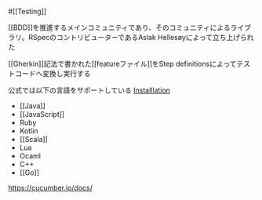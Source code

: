 #[[Testing]]

[[BDD]]を推進するメインコミュニティであり、そのコミュニティによるライブラリ。RSpecのコントリビューターであるAslak Hellesøyによって立ち上げられた

[[Gherkin]]記法で書かれた[[featureファイル]]をStep definitionsによってテストコードへ変換し実行する

公式では以下の言語をサポートしている [Installlation](https://cucumber.io/docs/installation/)
- [[Java]]
- [[JavaScript]]
- Ruby
- Kotlin
- [[Scala]]
- Lua
- Ocaml
- C++
- [[Go]]

<https://cucumber.io/docs/>